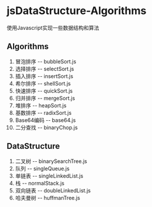 # jsDataStructure-Algorithms
使用Javascript实现一些数据结构和算法

## Algorithms

1. 冒泡排序 -- bubbleSort.js
2. 选择排序 -- selectSort.js
3. 插入排序 -- insertSort.js
4. 希尔排序 -- shellSort.js
5. 快速排序 -- quickSort.js
6. 归并排序 -- mergeSort.js
7. 堆排序 -- heapSort.js
8. 基数排序 -- radixSort.js
9. Base64编码 -- base64.js
10. 二分查找 -- binaryChop.js

## DataStructure

1. 二叉树 -- binarySearchTree.js
2. 队列 -- singleQueue.js
3. 单链表 -- singleLinkedList.js
4. 栈 -- normalStack.js
5. 双向链表 -- doubleLinkedList.js
6. 哈夫曼树 -- huffmanTree.js